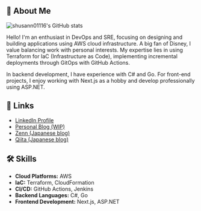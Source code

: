 ## 🚀 About Me

![shusann01116's GitHub stats](https://github-readme-stats.vercel.app/api?username=shusann01116&show_icons=true&theme=transparent)

Hello! I'm an enthusiast in DevOps and SRE, focusing on designing and building applications using AWS cloud infrastructure. A big fan of Disney, I value balancing work with personal interests. My expertise lies in using Terraform for IaC (Infrastructure as Code), implementing incremental deployments through GitOps with GitHub Actions.

In backend development, I have experience with C# and Go. For front-end projects, I enjoy working with Next.js as a hobby and develop professionally using ASP.NET.

## 🔗 Links
- [LinkedIn Profile](https://www.linkedin.com/in/shutaro-chan-b22a19194/)
- [Personal Blog (WIP)](https://showcase.shusann.dev/)
- [Zenn (Japanese blog)](https://zenn.dev/shusann01116)
- [Qiita (Japanese blog)](https://qiita.com/shusann01116)

## 🛠 Skills
- **Cloud Platforms:** AWS
- **IaC:** Terraform, CloudFormation
- **CI/CD:** GitHub Actions, Jenkins
- **Backend Languages:** C#, Go
- **Frontend Development:** Next.js, ASP.NET

